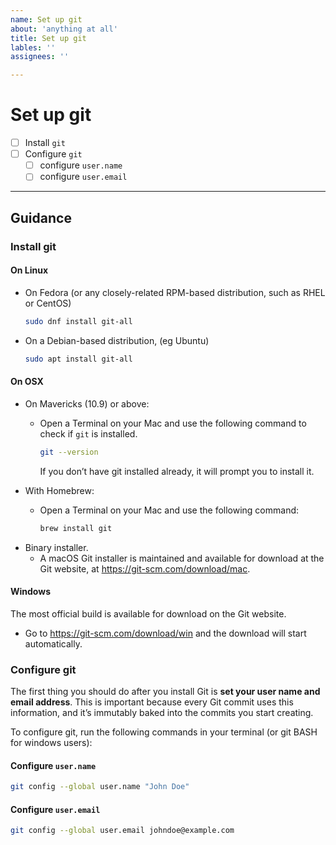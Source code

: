 ```yaml
---
name: Set up git
about: 'anything at all'
title: Set up git
lables: ''
assignees: ''

---
```

# Set up git

- [ ] Install `git`
- [ ] Configure `git`
    * [ ] configure `user.name`
    * [ ] configure `user.email`

---

## Guidance

### Install git

#### On Linux
- On Fedora (or any closely-related RPM-based distribution, such as RHEL or CentOS)

    ```bash
    sudo dnf install git-all
    ```

- On a Debian-based distribution, (eg Ubuntu)
    
    ```bash
    sudo apt install git-all
    ```

#### On OSX

- On Mavericks (10.9) or above:
    * Open a Terminal on your Mac and use the following command to check if `git` is installed.
    
        ```bash
        git --version
        ```
        If you don’t have git installed already, it will prompt you to install it.
- With Homebrew: 
    * Open a Terminal on your Mac and use the following command:
    
        ```bash
        brew install git
        ```
- Binary installer. 
    * A macOS Git installer is maintained and available for download at the Git website, at https://git-scm.com/download/mac.


#### Windows

The most official build is available for download on the Git website. 
- Go to https://git-scm.com/download/win and the download will start automatically. 

### Configure git

The first thing you should do after you install Git is **set your user name and email address**. This is important because every Git commit uses this information, and it’s immutably baked into the commits you start creating.

To configure git, run the following commands in your terminal (or git BASH for windows users):

#### Configure `user.name`

```bash
git config --global user.name "John Doe"
```

#### Configure `user.email`

```bash
git config --global user.email johndoe@example.com
```

